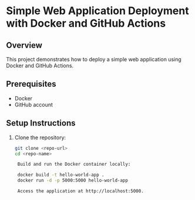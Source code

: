 # Simple Web Application Deployment with Docker and GitHub Actions

## Overview
This project demonstrates how to deploy a simple web application using Docker and GitHub Actions.

## Prerequisites
- Docker
- GitHub account

## Setup Instructions
1. Clone the repository:
   ```bash
   git clone <repo-url>
   cd <repo-name>

    Build and run the Docker container locally:

    docker build -t hello-world-app .
    docker run -d -p 5000:5000 hello-world-app

    Access the application at http://localhost:5000.

